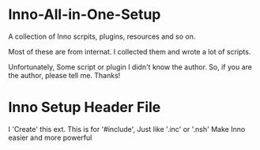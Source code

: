 Inno-All-in-One-Setup
=====================

A collection of Inno scrpits, plugins, resources and so on.

Most of these are from internat. I collected them and wrote a lot of scripts. 

Unfortunately, Some script or plugin I didn't know the author. So, if you are the author, please tell me. Thanks!


Inno Setup Header File
=====================

I 'Create' this ext. This is for '#include', Just like '.inc' or '.nsh'
Make Inno easier and more powerful

